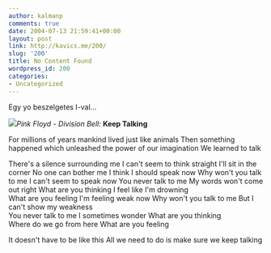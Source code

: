 ```yaml
---
author: kalmanp
comments: true
date: 2004-07-13 21:59:41+00:00
layout: post
link: http://kavics.me/200/
slug: '200'
title: No Content Found
wordpress_id: 200
categories:
- Uncategorized
---
```


Egy yo beszelgetes I-val...  
  



![](http://kavics.freeblog.hu/Files/pink_floyd16.jpg)_Pink Floyd - Division Bell:_ **Keep Talking**  
  
For millions of years mankind lived just like animals Then something happened which unleashed the power of our imagination We learned to talk 




There's a silence surrounding me I can't seem to think straight I'll sit in the corner No one can bother me I think I should speak now Why won't you talk to me I can't seem to speak now You never talk to me My words won't come out right What are you thinking I feel like I'm drowning   
What are you feeling I'm feeling weak now Why won't you talk to me But I can't show my weakness   
You never talk to me I sometimes wonder What are you thinking   
Where do we go from here What are you feeling   
  
It doesn't have to be like this All we need to do is make sure we keep talking 
